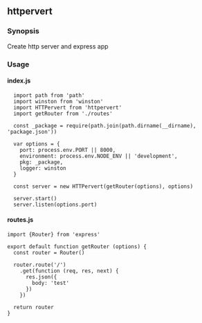 ## httpervert

### Synopsis

Create http server and express app

### Usage

#### index.js

      import path from 'path'
      import winston from 'winston'
      import HTTPervert from 'httpervert'
      import getRouter from './routes'
      
      const _package = require(path.join(path.dirname(__dirname), 'package.json'))
        
      var options = {
        port: process.env.PORT || 8000,
        environment: process.env.NODE_ENV || 'development',
        pkg: _package,
        logger: winston
      }
      
      const server = new HTTPervert(getRouter(options), options)
          
      server.start()
      server.listen(options.port)

#### routes.js

    import {Router} from 'express'
    
    export default function getRouter (options) {
      const router = Router()
    
      router.route('/')
        .get(function (req, res, next) {
          res.json({
            body: 'test'
          })
        })
    
      return router
    }

    